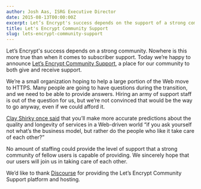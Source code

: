 ```yaml
---
author: Josh Aas, ISRG Executive Director
date: 2015-08-13T00:00:00Z
excerpt: Let’s Encrypt's success depends on the support of a strong community. Nowhere is this more true than when it comes to subscriber support. Today we’re happy to announce Let’s Encrypt Community Support, a place for our community to both give and receive support.
title: Let's Encrypt Community Support
slug: lets-encrypt-community-support
---
```


Let’s Encrypt's success depends on a strong community. Nowhere is this more true than when it comes to subscriber support. Today we’re happy to announce [Let’s Encrypt Community Support](https://community.letsencrypt.org/), a place for our community to both give and receive support.

We’re a small organization hoping to help a large portion of the Web move to HTTPS. Many people are going to have questions during the transition, and we need to be able to provide answers. Hiring an army of support staff is out of the question for us, but we’re not convinced that would be the way to go anyway, even if we could afford it.

[Clay Shirky once said](https://www.youtube.com/watch?v=Xe1TZaElTAs) that you’ll make more accurate predictions about the quality and longevity of services in a Web-driven world “if you ask yourself not what’s the business model, but rather do the people who like it take care of each other?”

No amount of staffing could provide the level of support that a strong community of fellow users is capable of providing. We sincerely hope that our users will join us in taking care of each other.

We’d like to thank [Discourse](https://www.discourse.org/) for providing the Let’s Encrypt Community Support platform and hosting.